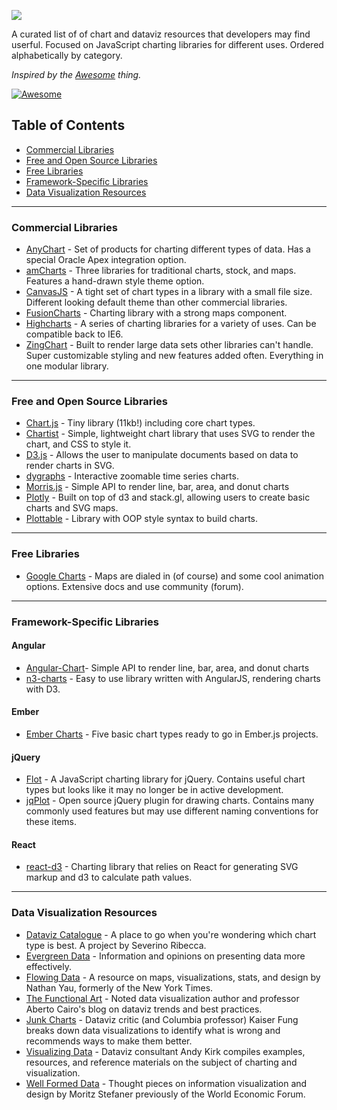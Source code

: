 
![](https://github.com/zingchart/awesome-charting/blob/media/assets/awesome-charting.png)

A curated list of of chart and dataviz resources that developers may find userful. Focused on JavaScript charting libraries for different uses. Ordered alphabetically by category.

*Inspired by the <a href="https://github.com/sindresorhus/awesome">Awesome</a> thing.*

[![Awesome](https://cdn.rawgit.com/sindresorhus/awesome/d7305f38d29fed78fa85652e3a63e154dd8e8829/media/badge.svg)](https://github.com/sindresorhus/awesome)

## Table of Contents
*  [Commercial Libraries](#commercial-libraries)
*  [Free and Open Source Libraries](#free-and-open-source-libraries)
*  [Free Libraries](#free-libraries)
*  [Framework-Specific Libraries](#framework-specific-libraries)
*  [Data Visualization Resources](#data-visualization-resources)

---

### Commercial Libraries
* [AnyChart](http://www.anychart.com/) - Set of products for charting different types of data. Has a special Oracle Apex integration option.
* [amCharts](https://www.amcharts.com/) - Three libraries for traditional charts, stock, and maps. Features a hand-drawn style theme option.
* [CanvasJS](http://canvasjs.com/) - A tight set of chart types in a library with a small file size. Different looking default theme than other commercial libraries.
* [FusionCharts](http://www.fusioncharts.com/) - Charting library with a strong maps component.
* [Highcharts](http://www.highcharts.com/) - A series of charting libraries for a variety of uses. Can be compatible back to IE6.
* [ZingChart](http://www.zingchart.com) - Built to render large data sets other libraries can't handle. Super customizable styling and new features added often. Everything in one modular library.

---

### Free and Open Source Libraries
* [Chart.js](http://www.chartjs.org/) - Tiny library (11kb!) including core chart types.
* [Chartist](http://www.chartjs.org/) - Simple, lightweight chart library that uses SVG to render the chart, and CSS to style it.
* [D3.js](https://d3js.org/) - Allows the user to manipulate documents based on data to render charts in SVG.
* [dygraphs](https://github.com/danvk/dygraphs) - Interactive zoomable time series charts.
* [Morris.js](http://morrisjs.github.io/morris.js/morris.js) - Simple API to render line, bar, area, and donut charts
* [Plotly](https://github.com/plotly/plotly.jsplotly.js) - Built on top of d3 and stack.gl, allowing users to create basic charts and SVG maps.
* [Plottable](https://github.com/palantir/plottable) - Library with OOP style syntax to build charts.

---

### Free Libraries
* [Google Charts](https://developers.google.com/chart/) - Maps are dialed in (of course) and some cool animation options. Extensive docs and use community (forum).

---

### Framework-Specific Libraries
#### Angular
* [Angular-Chart](http://jtblin.github.io/angular-chart.js/angular)- Simple API to render line, bar, area, and donut charts 
* [n3-charts](https://github.com/n3-charts/line-chart) - Easy to use library written with AngularJS, rendering charts with D3.

#### Ember
* [Ember Charts](http://addepar.github.io/ember-charts/#/overview) - Five basic chart types ready to go in Ember.js projects.

#### jQuery
* [Flot](http://www.flotcharts.org/) - A JavaScript charting library for jQuery. Contains useful chart types but looks like it may no longer be in active development.
* [jqPlot](http://www.jqplot.com/jqPlot) - Open source jQuery plugin for drawing charts. Contains many commonly used features but may use different naming conventions for these items.

#### React
* [react-d3](https://github.com/esbullington/react-d3) - Charting library that relies on React for generating SVG markup and d3 to calculate path values.

---

### Data Visualization Resources
* [Dataviz Catalogue](http://datavizcatalogue.com) - A place to go when you're wondering which chart type is best. A project by Severino Ribecca.
* [Evergreen Data](http://stephanieevergreen.com) - Information and opinions on presenting data more effectively.
* [Flowing Data](http://flowingdata.com) - A resource on maps, visualizations, stats, and design by Nathan Yau, formerly of the New York Times.
* [The Functional Art](http://www.thefunctionalart.com) - Noted data visualization author and professor Aberto Cairo's blog on dataviz trends and best practices.
* [Junk Charts](http://junkcharts.typepad.com) - Dataviz critic (and Columbia professor) Kaiser Fung breaks down data visualizations to identify what is wrong and recommends ways to make them better.
* [Visualizing Data](http://www.visualisingdata.com) - Dataviz consultant Andy Kirk compiles examples, resources, and reference materials on the subject of charting and visualization.
* [Well Formed Data](http://well-formed-data.net/archives/1210/little-boxes) - Thought pieces on information visualization and design by Moritz Stefaner previously of the World Economic Forum.
